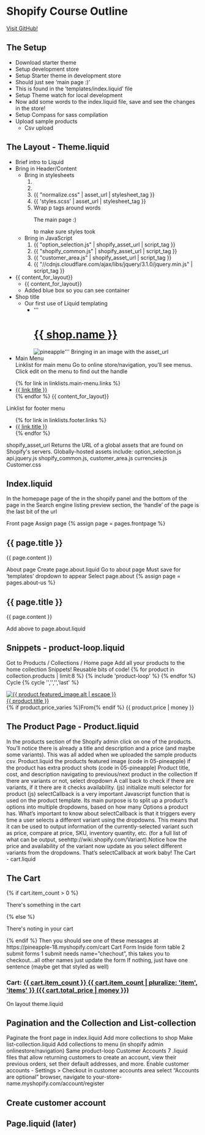 # Shopify Course Outline

[Visit GitHub!](www.github.com)

## The Setup
* Download starter theme
* Setup development store
* Setup Starter theme in development store
* Should just see ‘main page :)’
* This is found in the ‘templates/index.liquid’ file
* Setup Theme watch for local development
* Now add some words to the index.liquid file, save and see the changes in the store!
* Setup Compass for sass compilation
* Upload sample products
  * Csv upload

## The Layout - Theme.liquid
* Brief intro to Liquid
* Bring in Header/Content
  * Bring in stylesheets
    1. <meta name="viewport" content="width=device-width, initial-scale=1">
    2. <title>{{ page_title}} - {{ shop.name }}</title>
    3. {{ "normalize.css" | asset_url | stylesheet_tag }}
    4. {{ 'styles.scss' | asset_url | stylesheet_tag }}
    5. Wrap p tags around words <p>The main page :)</p> to make sure styles took
  * Bring in JavaScript
    1. {{ "option_selection.js" | shopify_asset_url | script_tag }}
    2. {{ "shopify_common.js" | shopify_asset_url | script_tag }}
    3. {{ "customer_area.js"  | shopify_asset_url | script_tag }}
    4. {{ "//cdnjs.cloudflare.com/ajax/libs/jquery/3.1.0/jquery.min.js" | script_tag }}
* {{ content_for_layout}}
  * <div class="container">
      {{ content_for_layout}}
    </div>
  * Added blue box so you can see container
* Shop title
  * Our first use of Liquid templating
    * '''<h1><a href="/">{{ shop.name }}</a></h1>
<img src="{{'logo.svg' | asset_url}}" class="logo" alt="pineapple">'''
Bringing in an image with the asset_url
* Main Menu  
Linklist for main menu
Go to online store/navigation, you’ll see menus.
Click edit on the menu to find out the handle
<ul>
	{% for link in linklists.main-menu.links %}
	 <li {% if link.active %}class="current"{% endif %}><a href="{{ link.url }}">{{ link.title }}</a></li>
	{% endfor %}
    {{ content_for_layout}}
  </ul>
Linklist for footer menu
<footer>
<ul>
{% for link in linklists.footer.links %}
<li {% if link.active %}class="current"{% endif %}><a href="{{ link.url }}">{{ link.title }}</a></li>
{% endfor %}
</ul>
</footer>




shopify_asset_url
Returns the URL of a global assets that are found on Shopify's servers. Globally-hosted assets include:
option_selection.js
api.jquery.js
shopify_common.js,
customer_area.js
currencies.js
Customer.css

## Index.liquid
In the homepage page of the in the shopify panel and the bottom of the page in the Search engine listing preview section, the ‘handle’ of the page is the last bit of the url

Front page
Assign page {% assign page = pages.frontpage %}
<h2>{{ page.title }}</h2>
<p>{{ page.content }}</p>
About page
Create page.about.liquid
Go to about page
Must save for ‘templates’ dropdown to appear
Select page.about
{% assign page = pages.about-us %}
<h2>{{ page.title }}</h2>
<p>{{ page.content }}</p>
Add above to page.about.liquid

## Snippets - product-loop.liquid
Got to Products / Collections / Home page
Add all your products to the home collection
Snippets! Reusable bits of code!
{% for product in collection.products | limit:8 %}
      {% include 'product-loop' %}
    {% endfor %}
Cycle {% cycle '','','','last' %}

<div class="left {% cycle '','','','last' %}">
  <div>
    <a href="{{ product.url | within: collection }}">
      <img src="{{ product.featured_image.src | product_img_url: 'medium' }}" alt="{{ product.featured_image.alt | escape }}" />
    </a>
  </div>
  <div>
    <a href="{{ product.url | within: collection }}">
        {{ product.title }}
      </a>
  </div>
  <div >
    {% if product.price_varies %}From{% endif %}
    {{ product.price | money }}
  </div>
</div>

## The Product Page - Product.liquid
In the products section of the Shopify admin click on one of the products.  You’ll notice there is already a title and description and a price (and maybe some variants).  This was all added when we uploaded the sample products csv.
Product.liquid
the products featured image (code in 05-pineapple)
if the product has extra product shots (code in 05-pineapple)
Product title, cost, and description
navigating to previous/next product in the collection
If there are variants or not, select dropdown
A call back to check if there are variants, if it there are it checks availability. (js)
initialize multi selector for product (js)
selectCallback is a very important Javascript function that is used on the product template. Its main purpose is to split up a product’s options into multiple dropdowns, based on how many Options a product has. What’s important to know about selectCallback is that it triggers every time a user selects a different variant using the dropdowns. This means that it can be used to output information of the currently-selected variant such as price, compare at price, SKU, inventory quantity, etc. (for a full list of what can be output, seehttp://wiki.shopify.com/Variant).Notice how the price and availability of the variant now update as you select different variants from the dropdowns. That’s selectCallback at work baby!
The Cart - cart.liquid

## The Cart
{% if cart.item_count > 0 %}
<p>There's something in the cart</p>
{% else %}
<p>There's noting in your cart</p>
{% endif %}
Then you should see one of these messages at https://pineapple-18.myshopify.com/cart
Cart Form
Inside form table
2 submit forms
1 submit needs name=”chechout”, this takes you to checkout...all other names just update the form
If nothing, just have one sentence (maybe get that styled as well)
<h3>Cart: <a href="/cart">{{ cart.item_count }} {{ cart.item_count | pluralize: 'item', 'items' }} ({{ cart.total_price | money }})</a></h3>
On layout theme.liquid

## Pagination and the Collection and List-collection
Paginate the front page in index.liquid
Add more collections to shop
Make list-collection.liquid
Add collections to menu (in shopify admin onlinestore/navigation)
Same product-loop
Customer Accounts
7 .liquid files that allow returning customers to create an account, view their previous orders, set their default addresses, and more.
Enable customer accounts - Settings > Checkout  in customer accounts area select “Accounts are optional”
 browser, navigate to your-store-name.myshopify.com/account/register

## Create customer account
## Page.liquid (later)
